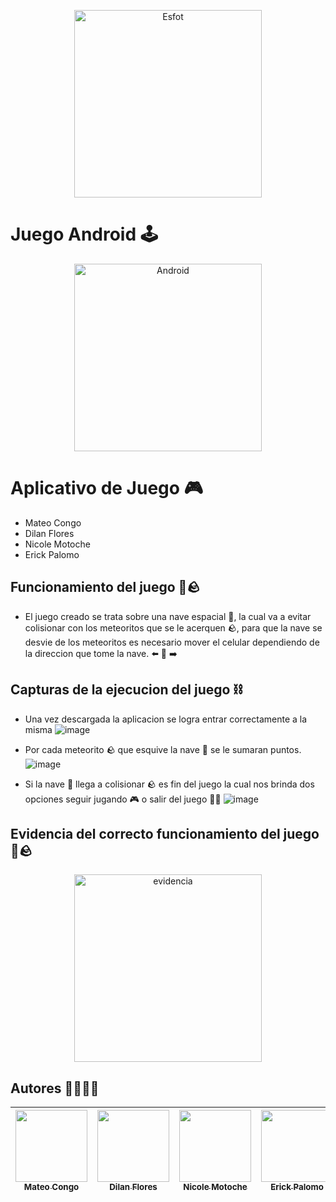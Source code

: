 <div>
<p align='center'>
<img src="https://esfot.epn.edu.ec/images/headers/logo_esfot_buho.png" alt="Esfot" width="300px">
</p>
</div>

  # Juego Android 🕹️
<div>
<p align='center'>
<img src="https://github.com/Einarr07/juego_sencillo_android/assets/85316345/43da8e5d-815d-4c01-9c3d-dffc85e25ef5" alt="Android" width="300px">
</p>
</div>

# Aplicativo de Juego 🎮
- Mateo Congo
- Dilan Flores
- Nicole Motoche
- Erick Palomo

## Funcionamiento del juego 🚀🪨
- El juego creado se trata sobre una nave espacial 🚀, la cual va a evitar colisionar con los meteoritos que se le acerquen 🪨, para que la nave se desvie de los meteoritos es necesario mover el celular dependiendo de la direccion que tome la nave. ⬅️ 📱 ➡️
  
## Capturas de la ejecucion del juego ⛓️
- Una vez descargada la aplicacion se logra entrar correctamente a la misma
![image](https://github.com/Einarr07/juego_sencillo_android/assets/85316345/ec2652cb-81d2-48b3-af6d-85ab2e33328a)

- Por cada meteorito 🪨 que esquive la nave 🚀 se le sumaran puntos.
![image](https://github.com/Einarr07/juego_sencillo_android/assets/85316345/e2cbd9e4-fa15-4577-bc4d-e231dc195067)

- Si la nave 🚀 llega a colisionar 🪨 es fin del juego la cual nos brinda dos opciones seguir jugando 🎮 o salir del juego 🏃‍♂️
![image](https://github.com/Einarr07/juego_sencillo_android/assets/85316345/b44cd0ce-e763-4b04-b00d-bd997db38cd1)

## Evidencia del correcto funcionamiento del juego 🚀🪨 
<div>
<p align='center'>
<img src="https://github.com/Einarr07/juego_sencillo_android/assets/85316345/cf005c25-54cb-4350-a975-4ece28be1f8c" alt="evidencia" width="300px">
</p>
</div>


## Autores 🫱🏼‍🫲🏽

| [<img src="https://avatars.githubusercontent.com/u/96399138?v=4" width=115><br><sub>Mateo Congo</sub>](https://github.com/Einarr07) | [<img src="https://avatars.githubusercontent.com/u/117755180?v=4" width=115><br><sub>Dilan Flores</sub>](https://github.com/dilan-flores) |  [<img src="https://avatars.githubusercontent.com/u/85316345?v=4" width=115><br><sub>Nicole Motoche</sub>](https://github.com/nicolemotoche29) |  [<img src="https://avatars.githubusercontent.com/u/75103508?v=4" width=115><br><sub>Erick Palomo</sub>](https://github.com/erick200011) |
| :---: | :---: | :---: | :---: |
